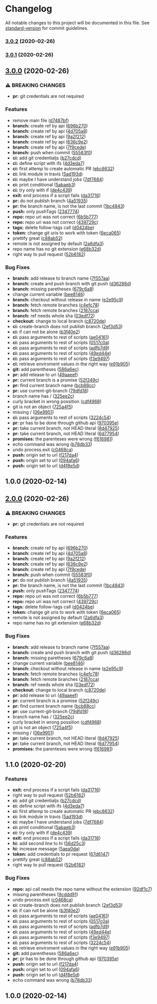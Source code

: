 # Changelog

All notable changes to this project will be documented in this file. See [standard-version](https://github.com/conventional-changelog/standard-version) for commit guidelines.

### [3.0.2](https://github.com/Paker30/ci-attempt/compare/v3.0.0...v3.0.2) (2020-02-26)

### [3.0.1](https://github.com/Paker30/ci-attempt/compare/v3.0.0...v3.0.1) (2020-02-26)

## [3.0.0](https://github.com/Paker30/ci-attempt/compare/v1.1.0...v3.0.0) (2020-02-26)


### ⚠ BREAKING CHANGES

* **pr:** git credentials are not required

### Features

* remove main file ([d7487bf](https://github.com/Paker30/ci-attempt/commit/d7487bf01aa4806022d3f9e8ec7a030f1bf6ebd5))
* **branch:** create ref by api ([696b270](https://github.com/Paker30/ci-attempt/commit/696b27026e176cce42e090176b997dcef4c3c6c0))
* **branch:** create ref by api ([4d705a8](https://github.com/Paker30/ci-attempt/commit/4d705a896db61879ce7e0d20f375e5f79f4ad53c))
* **branch:** create ref by api ([9a2f212](https://github.com/Paker30/ci-attempt/commit/9a2f21263b5e49b5859a8e64c678e1b98e1df22b))
* **branch:** create ref by api ([636c9e2](https://github.com/Paker30/ci-attempt/commit/636c9e207ef3dba4530f46ee989bda9709aa046b))
* **branch:** create ref by api ([7f9cede](https://github.com/Paker30/ci-attempt/commit/7f9cede675bdacaeaad760a711b5b03f06d1489f))
* **branch:** push when commit ([55583f0](https://github.com/Paker30/ci-attempt/commit/55583f03a514483e4ebcdb73e23f086dc5b0d71e))
* **ci:** add git credentialjs ([b27cdcd](https://github.com/Paker30/ci-attempt/commit/b27cdcdf6c90df466168a014e51025e3d6b3a725))
* **ci:** define script with ifs ([4d3eda7](https://github.com/Paker30/ci-attempt/commit/4d3eda7be10f5c5bb40050655d310745b70f195a))
* **ci:** first attemp to create automatic PR ([ebc8632](https://github.com/Paker30/ci-attempt/commit/ebc863215115055b9d3b2510d5699503c8fff246))
* **ci:** link module in travis ([5ad193d](https://github.com/Paker30/ci-attempt/commit/5ad193d98c17264068a1293c74a7b430c50b5eb4))
* **ci:** maybe I have understand jobs ([7df7684](https://github.com/Paker30/ci-attempt/commit/7df768456bc48c2eb7a03bc1b3e78e0e88c5fefa))
* **ci:** print conditional ([5abaeb3](https://github.com/Paker30/ci-attempt/commit/5abaeb325bfdb190dbd764e53abcede4571ce810))
* **ci:** try only with if ([de4c439](https://github.com/Paker30/ci-attempt/commit/de4c4393ec8fd090977c87cd847291412bbeef72))
* **exit:** end process if a script fails ([da31716](https://github.com/Paker30/ci-attempt/commit/da31716cda450c9d429546aa645d7764fdd82e6f))
* **pr:** do not publish branch ([4a51935](https://github.com/Paker30/ci-attempt/commit/4a5193540d4e5156c85a63b6de7fc34e4b769c96))
* **pr:** the branch name, is not the last commit ([1bc4843](https://github.com/Paker30/ci-attempt/commit/1bc484307d9b2baaaff3728aef359c0158a591a2))
* **push:** only pushTags ([2347774](https://github.com/Paker30/ci-attempt/commit/2347774f12781afd7aeaea4b123a5f0b7634f022))
* **repo:** repo uri was not correct ([6b5b777](https://github.com/Paker30/ci-attempt/commit/6b5b77718f0036987e67e2c1fac1c6698fab025c))
* **repo:** repo uri was not correct ([439729c](https://github.com/Paker30/ci-attempt/commit/439729c8b08bb2292295f94b662374f90cedd3fa))
* **tags:** delete follow-tags call ([d0424be](https://github.com/Paker30/ci-attempt/commit/d0424be116e48ced003533e6bfe9e4e5a697fa70))
* **token:** change git uris to work with token ([6eca065](https://github.com/Paker30/ci-attempt/commit/6eca0657506493441ccb0ff3946943a1f0da4ced))
* prettify great ([c88ab52](https://github.com/Paker30/ci-attempt/commit/c88ab525c370abaa0d45431cea7223923c37e582))
* remote is not assigned by default ([2a6dfa3](https://github.com/Paker30/ci-attempt/commit/2a6dfa30c4a6b5d96ff9771bbba6a012d8865f6b))
* repo name has no git extension ([e68b32d](https://github.com/Paker30/ci-attempt/commit/e68b32d51056dd20e963e98edd03e402757c0592))
* right way to pull request ([52b6182](https://github.com/Paker30/ci-attempt/commit/52b6182779d5893c7be6082954743df558f93057))


### Bug Fixes

* **branch:** add release to branch name ([7f557aa](https://github.com/Paker30/ci-attempt/commit/7f557aadfce11976473a04a4d9ee67cf491ce3ee))
* **branch:** create and push branch with git push ([d36286d](https://github.com/Paker30/ci-attempt/commit/d36286decafa1910942a6af1dc7fd809601da7f1))
* **branch:** missing paretheses ([679c6a8](https://github.com/Paker30/ci-attempt/commit/679c6a831d027e6ef1d974f5883b65c439046530))
* change current variable ([bee8146](https://github.com/Paker30/ci-attempt/commit/bee81465f82a1260b3116f05076fdaf4e8f7703f))
* **branch:** checkout without release in name ([e2e95c9](https://github.com/Paker30/ci-attempt/commit/e2e95c99559f83f93d3db404bed34b6efc5c11f8))
* **branch:** fetch remote branches ([c4efc78](https://github.com/Paker30/ci-attempt/commit/c4efc78d24e5437a4dea4c929dc09280a1ca11e6))
* **branch:** fetch remote branches ([2187cca](https://github.com/Paker30/ci-attempt/commit/2187ccabebda7fef694a9fa4d997e03c3b683351))
* **branch:** ref needs whole sha ([03edf72](https://github.com/Paker30/ci-attempt/commit/03edf72178a9cb2653ca046d86dbbd175475f0a8))
* **checkout:** change to local branch ([c8720de](https://github.com/Paker30/ci-attempt/commit/c8720de85645c4a3974a8b407c54afd0de96d0d4))
* **ci:** create-branch does not publish branch ([2ef3d53](https://github.com/Paker30/ci-attempt/commit/2ef3d53a3dbda58f2a074b171e20b33a5b5a8cd5))
* **ci:** if can not be alone ([b3f40e2](https://github.com/Paker30/ci-attempt/commit/b3f40e222ae7efb02b4a960890a87f14e25de70e))
* **ci:** pass arguments to rest of scripts ([ae04161](https://github.com/Paker30/ci-attempt/commit/ae041614efea39e9c5f88812261fd251bc9cb490))
* **ci:** pass arguments to rest of scripts ([0517c0a](https://github.com/Paker30/ci-attempt/commit/0517c0a1298643ff8b3b04311749472d476930f8))
* **ci:** pass arguments to rest of scripts ([adfb7d9](https://github.com/Paker30/ci-attempt/commit/adfb7d95d0dd4bfa1665051e49a8e58ca79858f0))
* **ci:** pass arguments to rest of scripts ([49ed44e](https://github.com/Paker30/ci-attempt/commit/49ed44ebc8949432c8490e6552c52c5123e83e56))
* **ci:** pass arguments to rest of scripts ([f3e9497](https://github.com/Paker30/ci-attempt/commit/f3e9497613b8454cd8f74278e4a5940ad788cb6d))
* **ci:** retrieve enviroment values in the right way ([e91b905](https://github.com/Paker30/ci-attempt/commit/e91b905c90e32c90c0388aeb8576f350807c20f7))
* **git:** add parentheses ([586a6ec](https://github.com/Paker30/ci-attempt/commit/586a6ec1e05b58ce50d20a19686c85811c2afd9e))
* **pr:** add release to uri ([49aaeef](https://github.com/Paker30/ci-attempt/commit/49aaeef9bbe7058a3caa023b9c08c99294486c37))
* **pr:** current branch is a promise ([52f249c](https://github.com/Paker30/ci-attempt/commit/52f249c29b52c437de3d324c184349ac084d9d1a))
* **pr:** find current branch name ([bcb88cc](https://github.com/Paker30/ci-attempt/commit/bcb88cc0d8d93ea76bd547ff7a893d16be3fce12))
* **pr:** use current-git-branch ([79dfd18](https://github.com/Paker30/ci-attempt/commit/79dfd18c114aea3795e4aee8cfb8849bbca77acd))
* branch name has / ([325ee2c](https://github.com/Paker30/ci-attempt/commit/325ee2c1440e3c0b0dd38740b5d396aae537e940))
* curly bracket in wrong possition ([cdf4968](https://github.com/Paker30/ci-attempt/commit/cdf4968379d40bf000dfed5c55e4e3f7e065d648))
* git is not an object ([725a4f5](https://github.com/Paker30/ci-attempt/commit/725a4f50616c89311e3500090b598a6b1cdbea13))
* missing / ([06e9951](https://github.com/Paker30/ci-attempt/commit/06e9951a5b303dcc244611f7d7381a6ac14e787e))
* **ci:** pass arguments to rest of scripts ([3224c54](https://github.com/Paker30/ci-attempt/commit/3224c54a0eee846604778a2f368240ac77e09909))
* **pr:** pr has to be done through github api ([970395e](https://github.com/Paker30/ci-attempt/commit/970395e341bbbeb92d1e05cdd22792e9216a1b8a))
* **pr:** take current branch, not HEAD literal ([8d47925](https://github.com/Paker30/ci-attempt/commit/8d47925153c8617711dd3c2e6119eafe83034e64))
* **pr:** take current branch, not HEAD literal ([6d77954](https://github.com/Paker30/ci-attempt/commit/6d779545788a11e6490769273c74c134af524d47))
* **promises:** the parenteses were wrong ([f616981](https://github.com/Paker30/ci-attempt/commit/f6169814286fc2d0518d277aeaa673aed9241c81))
* echo command was wrong ([b78db33](https://github.com/Paker30/ci-attempt/commit/b78db33101ed5760137b8ada94fe909289809f5b))
* undo process.exit ([c0468ca](https://github.com/Paker30/ci-attempt/commit/c0468ca302687fe681e55e646e6c78bf85d4a289))
* **push:** origin set to url ([f217da4](https://github.com/Paker30/ci-attempt/commit/f217da4aaee768ae2ec40501d4532adf4f78769b))
* **push:** origin set to url ([094afa6](https://github.com/Paker30/ci-attempt/commit/094afa6870c3a73e926c1649e50659fa23249fad))
* **push:** origin set to url ([d4f8e5d](https://github.com/Paker30/ci-attempt/commit/d4f8e5d50cde1f00ce766578bb29280f3250f25e))

## 1.0.0 (2020-02-14)

## [2.0.0](https://github.com/Paker30/ci-attempt/compare/v1.1.0...v2.0.0) (2020-02-26)


### ⚠ BREAKING CHANGES

* **pr:** git credentials are not required

### Features

* **branch:** create ref by api ([696b270](https://github.com/Paker30/ci-attempt/commit/696b27026e176cce42e090176b997dcef4c3c6c0))
* **branch:** create ref by api ([4d705a8](https://github.com/Paker30/ci-attempt/commit/4d705a896db61879ce7e0d20f375e5f79f4ad53c))
* **branch:** create ref by api ([9a2f212](https://github.com/Paker30/ci-attempt/commit/9a2f21263b5e49b5859a8e64c678e1b98e1df22b))
* **branch:** create ref by api ([636c9e2](https://github.com/Paker30/ci-attempt/commit/636c9e207ef3dba4530f46ee989bda9709aa046b))
* **branch:** create ref by api ([7f9cede](https://github.com/Paker30/ci-attempt/commit/7f9cede675bdacaeaad760a711b5b03f06d1489f))
* **branch:** push when commit ([55583f0](https://github.com/Paker30/ci-attempt/commit/55583f03a514483e4ebcdb73e23f086dc5b0d71e))
* **pr:** do not publish branch ([4a51935](https://github.com/Paker30/ci-attempt/commit/4a5193540d4e5156c85a63b6de7fc34e4b769c96))
* **pr:** the branch name, is not the last commit ([1bc4843](https://github.com/Paker30/ci-attempt/commit/1bc484307d9b2baaaff3728aef359c0158a591a2))
* **push:** only pushTags ([2347774](https://github.com/Paker30/ci-attempt/commit/2347774f12781afd7aeaea4b123a5f0b7634f022))
* **repo:** repo uri was not correct ([6b5b777](https://github.com/Paker30/ci-attempt/commit/6b5b77718f0036987e67e2c1fac1c6698fab025c))
* **repo:** repo uri was not correct ([439729c](https://github.com/Paker30/ci-attempt/commit/439729c8b08bb2292295f94b662374f90cedd3fa))
* **tags:** delete follow-tags call ([d0424be](https://github.com/Paker30/ci-attempt/commit/d0424be116e48ced003533e6bfe9e4e5a697fa70))
* **token:** change git uris to work with token ([6eca065](https://github.com/Paker30/ci-attempt/commit/6eca0657506493441ccb0ff3946943a1f0da4ced))
* remote is not assigned by default ([2a6dfa3](https://github.com/Paker30/ci-attempt/commit/2a6dfa30c4a6b5d96ff9771bbba6a012d8865f6b))
* repo name has no git extension ([e68b32d](https://github.com/Paker30/ci-attempt/commit/e68b32d51056dd20e963e98edd03e402757c0592))


### Bug Fixes

* **branch:** add release to branch name ([7f557aa](https://github.com/Paker30/ci-attempt/commit/7f557aadfce11976473a04a4d9ee67cf491ce3ee))
* **branch:** create and push branch with git push ([d36286d](https://github.com/Paker30/ci-attempt/commit/d36286decafa1910942a6af1dc7fd809601da7f1))
* **branch:** missing paretheses ([679c6a8](https://github.com/Paker30/ci-attempt/commit/679c6a831d027e6ef1d974f5883b65c439046530))
* change current variable ([bee8146](https://github.com/Paker30/ci-attempt/commit/bee81465f82a1260b3116f05076fdaf4e8f7703f))
* **branch:** checkout without release in name ([e2e95c9](https://github.com/Paker30/ci-attempt/commit/e2e95c99559f83f93d3db404bed34b6efc5c11f8))
* **branch:** fetch remote branches ([c4efc78](https://github.com/Paker30/ci-attempt/commit/c4efc78d24e5437a4dea4c929dc09280a1ca11e6))
* **branch:** fetch remote branches ([2187cca](https://github.com/Paker30/ci-attempt/commit/2187ccabebda7fef694a9fa4d997e03c3b683351))
* **branch:** ref needs whole sha ([03edf72](https://github.com/Paker30/ci-attempt/commit/03edf72178a9cb2653ca046d86dbbd175475f0a8))
* **checkout:** change to local branch ([c8720de](https://github.com/Paker30/ci-attempt/commit/c8720de85645c4a3974a8b407c54afd0de96d0d4))
* **pr:** add release to uri ([49aaeef](https://github.com/Paker30/ci-attempt/commit/49aaeef9bbe7058a3caa023b9c08c99294486c37))
* **pr:** current branch is a promise ([52f249c](https://github.com/Paker30/ci-attempt/commit/52f249c29b52c437de3d324c184349ac084d9d1a))
* **pr:** find current branch name ([bcb88cc](https://github.com/Paker30/ci-attempt/commit/bcb88cc0d8d93ea76bd547ff7a893d16be3fce12))
* **pr:** use current-git-branch ([79dfd18](https://github.com/Paker30/ci-attempt/commit/79dfd18c114aea3795e4aee8cfb8849bbca77acd))
* branch name has / ([325ee2c](https://github.com/Paker30/ci-attempt/commit/325ee2c1440e3c0b0dd38740b5d396aae537e940))
* curly bracket in wrong possition ([cdf4968](https://github.com/Paker30/ci-attempt/commit/cdf4968379d40bf000dfed5c55e4e3f7e065d648))
* git is not an object ([725a4f5](https://github.com/Paker30/ci-attempt/commit/725a4f50616c89311e3500090b598a6b1cdbea13))
* missing / ([06e9951](https://github.com/Paker30/ci-attempt/commit/06e9951a5b303dcc244611f7d7381a6ac14e787e))
* **pr:** take current branch, not HEAD literal ([8d47925](https://github.com/Paker30/ci-attempt/commit/8d47925153c8617711dd3c2e6119eafe83034e64))
* **pr:** take current branch, not HEAD literal ([6d77954](https://github.com/Paker30/ci-attempt/commit/6d779545788a11e6490769273c74c134af524d47))
* **promises:** the parenteses were wrong ([f616981](https://github.com/Paker30/ci-attempt/commit/f6169814286fc2d0518d277aeaa673aed9241c81))

## 1.1.0 (2020-02-20)


### Features


* **exit:** end process if a script fails ([da31716](https://github.com/Paker30/ci-attempt/commit/da31716cda450c9d429546aa645d7764fdd82e6f))
* right way to pull request ([52b6182](https://github.com/Paker30/ci-attempt/commit/52b6182779d5893c7be6082954743df558f93057))
* **ci:** add git credentialjs ([b27cdcd](https://github.com/Paker30/ci-attempt/commit/b27cdcdf6c90df466168a014e51025e3d6b3a725))
* **ci:** define script with ifs ([4d3eda7](https://github.com/Paker30/ci-attempt/commit/4d3eda7be10f5c5bb40050655d310745b70f195a))
* **ci:** first attemp to create automatic PR ([ebc8632](https://github.com/Paker30/ci-attempt/commit/ebc863215115055b9d3b2510d5699503c8fff246))
* **ci:** link module in travis ([5ad193d](https://github.com/Paker30/ci-attempt/commit/5ad193d98c17264068a1293c74a7b430c50b5eb4))
* **ci:** maybe I have understand jobs ([7df7684](https://github.com/Paker30/ci-attempt/commit/7df768456bc48c2eb7a03bc1b3e78e0e88c5fefa))
* **ci:** print conditional ([5abaeb3](https://github.com/Paker30/ci-attempt/commit/5abaeb325bfdb190dbd764e53abcede4571ce810))
* **ci:** try only with if ([de4c439](https://github.com/Paker30/ci-attempt/commit/de4c4393ec8fd090977c87cd847291412bbeef72))
* **exit:** end process if a script fails ([da31716](https://github.com/Paker30/ci-attempt/commit/da31716cda450c9d429546aa645d7764fdd82e6f))
* **hi:** add second line to hi ([56d25c3](https://github.com/Paker30/ci-attempt/commit/56d25c324a8745862867d21144e03ea858422fd4))
* **hi:** increase message ([5aea0da](https://github.com/Paker30/ci-attempt/commit/5aea0daae205dbba28d171c265cd5c032f7aa020))
* **token:** add credentials to pr request ([67d6147](https://github.com/Paker30/ci-attempt/commit/67d614757ff894379d66889140e29f907bd73659))
* prettify great ([c88ab52](https://github.com/Paker30/ci-attempt/commit/c88ab525c370abaa0d45431cea7223923c37e582))
* right way to pull request ([52b6182](https://github.com/Paker30/ci-attempt/commit/52b6182779d5893c7be6082954743df558f93057))



### Bug Fixes


* **repo:** api call needs the repo name without the extension ([92df1c7](https://github.com/Paker30/ci-attempt/commit/92df1c7a85c75d34c79a1025be2adc2b28d84427))
* missing parentheses ([9cddd91](https://github.com/Paker30/ci-attempt/commit/9cddd9163168a13ea42506c3a8c3924b41e9e8d1))
* undo process.exit ([c0468ca](https://github.com/Paker30/ci-attempt/commit/c0468ca302687fe681e55e646e6c78bf85d4a289))
* **ci:** create-branch does not publish branch ([2ef3d53](https://github.com/Paker30/ci-attempt/commit/2ef3d53a3dbda58f2a074b171e20b33a5b5a8cd5))
* **ci:** if can not be alone ([b3f40e2](https://github.com/Paker30/ci-attempt/commit/b3f40e222ae7efb02b4a960890a87f14e25de70e))
* **ci:** pass arguments to rest of scripts ([ae04161](https://github.com/Paker30/ci-attempt/commit/ae041614efea39e9c5f88812261fd251bc9cb490))
* **ci:** pass arguments to rest of scripts ([0517c0a](https://github.com/Paker30/ci-attempt/commit/0517c0a1298643ff8b3b04311749472d476930f8))
* **ci:** pass arguments to rest of scripts ([adfb7d9](https://github.com/Paker30/ci-attempt/commit/adfb7d95d0dd4bfa1665051e49a8e58ca79858f0))
* **ci:** pass arguments to rest of scripts ([49ed44e](https://github.com/Paker30/ci-attempt/commit/49ed44ebc8949432c8490e6552c52c5123e83e56))
* **ci:** pass arguments to rest of scripts ([f3e9497](https://github.com/Paker30/ci-attempt/commit/f3e9497613b8454cd8f74278e4a5940ad788cb6d))
* **ci:** pass arguments to rest of scripts ([3224c54](https://github.com/Paker30/ci-attempt/commit/3224c54a0eee846604778a2f368240ac77e09909))
* **ci:** retrieve enviroment values in the right way ([e91b905](https://github.com/Paker30/ci-attempt/commit/e91b905c90e32c90c0388aeb8576f350807c20f7))
* **git:** add parentheses ([586a6ec](https://github.com/Paker30/ci-attempt/commit/586a6ec1e05b58ce50d20a19686c85811c2afd9e))
* **pr:** pr has to be done through github api ([970395e](https://github.com/Paker30/ci-attempt/commit/970395e341bbbeb92d1e05cdd22792e9216a1b8a))
* **push:** origin set to url ([f217da4](https://github.com/Paker30/ci-attempt/commit/f217da4aaee768ae2ec40501d4532adf4f78769b))
* **push:** origin set to url ([094afa6](https://github.com/Paker30/ci-attempt/commit/094afa6870c3a73e926c1649e50659fa23249fad))
* **push:** origin set to url ([d4f8e5d](https://github.com/Paker30/ci-attempt/commit/d4f8e5d50cde1f00ce766578bb29280f3250f25e))
* echo command was wrong ([b78db33](https://github.com/Paker30/ci-attempt/commit/b78db33101ed5760137b8ada94fe909289809f5b))

## 1.0.0 (2020-02-14)
